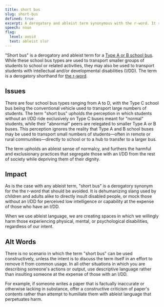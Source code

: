 ```yaml
---
title: short bus
slug: short-bus
defined: true
excerpt: A derogatory and ableist term synonymous with the r-word. It refers to a Type A or B school bus, which is smaller than the conventional Type C bus. The term is commonly associated with and used to insult those with intellectual or developmental disabilities, or mock others at their expense.
speech: noun
flag:
  level: avoid
  text: ableist slur
---
```


"Short bus" is a derogatory and ableist term for a [Type A or B school bus](https://en.wikipedia.org/wiki/School_bus#Types). While these school bus types are used to transport smaller groups of students to school or related activities, they may also be used to transport students with intellectual and/or developmental disabilities (I/DD). The term is a derogatory shorthand for [the r-word](/r-word/).

## Issues

There are four school bus types ranging from A to D, with the Type C school bus being the conventional vehicle used to transport large numbers of students. The term "short bus" upholds the perception in which students without an I/DD ride exclusively on Type C buses meant for "normal" students, while their "abnormal" peers are relegated to smaller Type A or B buses. This perception ignores the reality that Type A and B school buses may be used to transport small numbers of students&mdash;often in remote or rural communities&mdash;directly to school or to a hub to transfer to a larger bus.

The term upholds an ableist sense of normalcy, and furthers the harmful and exclusionary practices that segregate those with an I/DD from the rest of society while depriving them of their dignity.

## Impact

As is the case with any ableist term, "short bus" is a derogatory synonym for the the r-word that should be avoided. It is dehumanizing slang used by children and adults alike to directly insult disabled people, or mock those without an I/DD for perceived low intelligence or capability at the expense of those who have an I/DD.

When we use ableist language, we are creating spaces in which we willingly harm those experiencing physical, mental, or psychological disabilities, regardless of our intent.

## Alt Words

There is no scenario in which the term "short bus" can be used constructively, unless the intent is to discuss the term itself in an effort to remove it from common usage. In all other situations in which you are describing someone's actions or output, use descriptive language rather than insulting someone at the expense of those with an I/DD.

For example, if someone writes a paper that is factually inaccurate or otherwise lacking in substance, offer a constructive criticism of paper's contents rather than attempt to humiliate them with ableist language that perpetuates harm.
